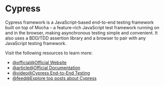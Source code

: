 # Cypress

Cypress framework is a JavaScript-based end-to-end testing framework built on top of Mocha – a feature-rich JavaScript test framework running on and in the browser, making asynchronous testing simple and convenient. It also uses a BDD/TDD assertion library and a browser to pair with any JavaScript testing framework.

Visit the following resources to learn more:

- [@official@Official Website](https://www.cypress.io/)
- [@article@Official Documentation](https://docs.cypress.io/guides/overview/why-cypress#Other)
- [@video@Cypress End-to-End Testing](https://www.youtube.com/watch?v=BQqzfHQkREo)
- [@feed@Explore top posts about Cypress](https://app.daily.dev/tags/cypress?ref=roadmapsh)
